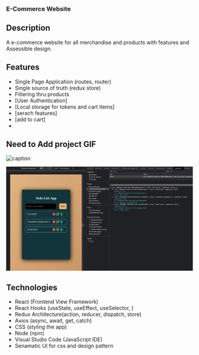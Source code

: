 ### E-Commerce Website

## Description
A e-commerce website for all merchandise and products with features and Assessible design. 

## Features
- Single Page Application (routes, router)
- Single source of truth (redux store)
- Fitlering thru products
- [User Authentication]
- [Local storage for tokens and cart items]
- [serach features]
- [add to cart]
- 

## Need to Add project GIF
![caption](img/todoapp.gif)

![alt text](https://github.com/tpemba100/todo-app/blob/master/img/7.png?raw=true)

## Technologies
- React (Frontend View Framework)
- React Hooks (useState, useEffect, useSelector, )
- Redux Architecture(action, reducer, dispatch, store)
- Axios (async, await, get, catch)
- CSS (styling the app)
- Node (npm)
- Visual Studio Code (JavaScript IDE)
- Senamatic UI for css and design pattern
